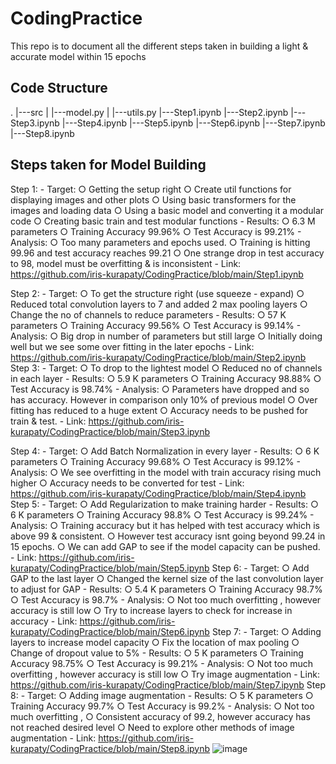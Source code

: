 # CodingPractice
This repo is to document all the different steps taken in building a light & accurate model within 15 epochs

## Code Structure
.
|---src
|   |---model.py
|   |---utils.py
|---Step1.ipynb
|---Step2.ipynb
|---Step3.ipynb
|---Step4.ipynb
|---Step5.ipynb
|---Step6.ipynb
|---Step7.ipynb
|---Step8.ipynb

## Steps taken for Model Building
Step 1:
	- Target: 
		○ Getting the setup right
		○ Create util functions for displaying images and other plots
		○ Using basic transformers for the images and loading data
		○ Using a basic model and converting it a modular code 
		○ Creating basic train and test modular functions
	- Results:
		○ 6.3 M parameters
		○ Training Accuracy 99.96%
		○ Test Accuracy is 99.21%
	- Analysis:
		○ Too many parameters and epochs used.
		○ Training is hitting 99.96 and test accuracy reaches 99.21
		○ One strange drop in test accuracy to 98, model must be overfitting & is inconsistent
	- Link: https://github.com/iris-kurapaty/CodingPractice/blob/main/Step1.ipynb

Step 2:
	- Target: 
		○ To get the structure right (use squeeze - expand)
		○ Reduced total convolution layers to 7 and added 2 max pooling layers
		○ Change the no of channels to reduce parameters
	- Results:
		○ 57 K parameters
		○ Training Accuracy 99.56%
		○ Test Accuracy is 99.14%
	- Analysis:
		○ Big drop in number of parameters but still large
		○ Initially doing well but we see some over fitting in the later epochs
	- Link: https://github.com/iris-kurapaty/CodingPractice/blob/main/Step2.ipynb
Step 3:
	- Target: 
		○ To drop to the lightest model
		○ Reduced no of channels in each layer
	- Results:
		○ 5.9 K parameters
		○ Training Accuracy 98.88%
		○ Test Accuracy is 98.74%
	- Analysis:
		○ Parameters have dropped and so has accuracy. However in comparison only 10% of previous model
		○ Over fitting has reduced to a huge extent
		○ Accuracy needs to be pushed for train & test.
	- Link: https://github.com/iris-kurapaty/CodingPractice/blob/main/Step3.ipynb

Step 4:
	- Target: 
		○ Add Batch Normalization in every layer
	- Results:
		○ 6 K parameters
		○ Training Accuracy 99.68%
		○ Test Accuracy is 99.12%
	- Analysis:
		○ We see overfitting in the model with train accuracy rising much higher
		○ Accuracy needs to be converted for test
	- Link: https://github.com/iris-kurapaty/CodingPractice/blob/main/Step4.ipynb
Step 5:
	- Target: 
		○ Add Regularization to make training harder
	- Results:
		○ 6 K parameters
		○ Training Accuracy 98.8%
		○ Test Accuracy is 99.24%
	- Analysis:
		○ Training accuracy but it has helped with test accuracy which is above 99 & consistent.
		○ However test accuracy isnt going beyond 99.24 in 15 epochs.
		○ We can add GAP to see if the model capacity can be pushed.
	- Link: https://github.com/iris-kurapaty/CodingPractice/blob/main/Step5.ipynb
Step 6:
	- Target: 
		○ Add GAP to the last layer
		○ Changed the kernel size of the last convolution layer to adjust for GAP
	- Results:
		○ 5.4 K parameters
		○ Training Accuracy 98.7%
		○ Test Accuracy is 98.7%
	- Analysis:
		○ Not too much overfitting , however accuracy is still low
		○ Try to increase layers to check for increase in accuracy
	- Link: https://github.com/iris-kurapaty/CodingPractice/blob/main/Step6.ipynb
Step 7:
	- Target: 
		○ Adding layers to increase model capacity
		○ Fix the location of max pooling
		○ Change of dropout value to 5%
	- Results:
		○ 5 K parameters
		○ Training Accuracy 98.75%
		○ Test Accuracy is 99.21%
	- Analysis:
		○ Not too much overfitting , however accuracy is still low
		○ Try image augmentation 
	- Link: https://github.com/iris-kurapaty/CodingPractice/blob/main/Step7.ipynb
Step 8:
	- Target: 
		○ Adding image augmentation 
	- Results:
		○ 5 K parameters
		○ Training Accuracy 99.7%
		○ Test Accuracy is 99.2%
	- Analysis:
		○ Not too much overfitting , 
		○ Consistent accuracy of 99.2, however accuracy has not reached desired level
		○ Need to explore other methods of image augmentation
	- Link: https://github.com/iris-kurapaty/CodingPractice/blob/main/Step8.ipynb
![image](https://github.com/iris-kurapaty/CodingPractice/assets/52544352/4f33ab77-75b5-49b0-a85e-922ff22df0c4)
